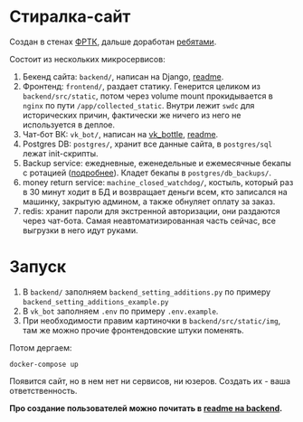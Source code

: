 # Стиралка-сайт
Создан в стенах [ФРТК](https://github.com/makaleks/drec_stud_site), дальше доработан [ребятами](CONTRIBUTORS.md).

Состоит из нескольких микросервисов:
1. Бекенд сайта: `backend/`, написан на Django, [readme](backend/README.md).
2. Фронтенд: `frontend/`, раздает статику. Генерится целиком из `backend/src/static`, потом через volume mount
   прокидывается в `nginx` по пути `/app/collected_static`. Внутри лежит `swdc` для исторических причин,
   фактически же ничего из него не используется в деплое.
3. Чат-бот ВК: `vk_bot/`, написан на [vk_bottle](https://github.com/timoniq/vkbottle), [readme](vk_bot/README.md).
4. Postgres DB: `postgres/`, хранит все данные сайта, в `postgres/sql` лежат init-скрипты.
5. Backup service: ежедневные, еженедельные и ежемесячные бекапы с ротацией ([подробнее](https://registry.hub.docker.com/r/prodrigestivill/postgres-backup-local)). 
   Кладет бекапы в `postgres/db_backups/`.
6. money return service: `machine_closed_watchdog/`, костыль, 
   который раз в 30 минут ходит в БД и возвращает деньги всем, 
   кто записался на машинку, закрытую админом, а также обнуляет оплату за заказ.
7. redis: хранит пароли для экстренной авторизации, они раздаются через чат-бота. 
   Самая неавтоматизированная часть сейчас, все выгрузки в него идут руками.
   
# Запуск
1. В `backend/` заполняем `backend_setting_additions.py` по примеру `backend_setting_additions_example.py`
2. В `vk_bot` заполняем `.env` по примеру `.env.example`.
3. При необходимости правим картиночки в `backend/src/static/img`, там же можно прочие фронтендовские
   штуки поменять.

Потом дергаем:
```shell
docker-compose up
```

Появится сайт, но в нем нет ни сервисов, ни юзеров. Создать их - ваша ответственность.

**Про создание пользователей можно почитать в [readme на backend](backend/README.md).**